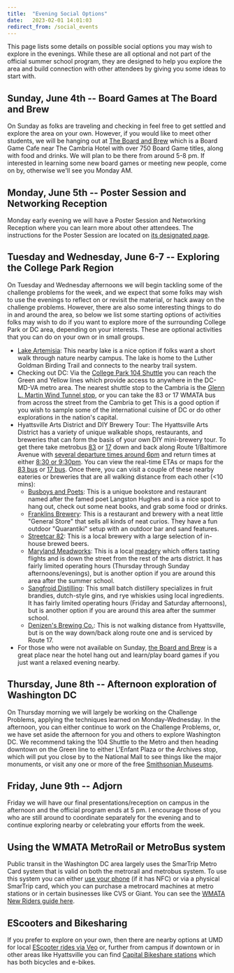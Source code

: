 ```yaml
---
title:  "Evening Social Options"
date:   2023-02-01 14:01:03
redirect_from: /social_events
---
```


This page lists some details on possible social options you may wish to explore in the evenings. While these are all optional and not part of the official summer school program, they are designed to help you explore the area and build connection with other attendees by giving you some ideas to start with.

## Sunday, June 4th -- Board Games at The Board and Brew

On Sunday as folks are traveling and checking in feel free to get settled and explore the area on your own. However, if you would like to meet other students, we will be hanging out at [The Board and Brew](https://www.theboardandbrew.com/) which is a Board Game Cafe near The Cambria Hotel with over 750 Board Game titles, along with food and drinks. We will plan to be there from around 5-8 pm. If interested in learning some new board games or meeting new people, come on by, otherwise we'll see you Monday AM.

## Monday, June 5th -- Poster Session and Networking Reception

Monday early evening we will have a Poster Session and Networking Reception where you can learn more about other attendees. The instructions for the Poster Session are located on [its designated page](../poster_session).

## Tuesday and Wednesday, June 6-7 -- Exploring the College Park Region

On Tuesday and Wednesday afternoons we will begin tackling some of the challenge problems for the week, and we expect that some folks may wish to use the evenings to reflect on or revisit the material, or hack away on the challenge problems. However, there are also some interesting things to do in and around the area, so below we list some starting options of activities folks may wish to do if you want to explore more of the surrounding College Park or DC area, depending on your interests. These are optional activities that you can do on your own or in small groups.

* [Lake Artemisia](https://www.pgparks.com/3244/Lake-Artemesia-Natural-Area): This nearby lake is a nice option if folks want a short walk through nature nearby campus. The lake is home to the Luther Goldman Birding Trail and connects to the nearby trail system.
* Checking out DC: Via the [College Park 104 Shuttle](https://transportation.umd.edu/shuttle-um/104/801) you can reach the Green and Yellow lines which provide access to anywhere in the DC-MD-VA metro area. The nearest shuttle stop to the Cambria is the [Glenn L. Martin Wind Tunnel stop](https://transportation.umd.edu/shuttle-um/104/801#edit-group-map), or you can take the 83 or 17 WMATA bus from across the street from the Cambria to get This is a good option if you wish to sample some of the international cuisine of DC or do other explorations in the nation's capital.
* Hyattsville Arts District and DIY Brewery Tour: The Hyattsville Arts District has a variety of unique walkable shops, restaurants, and breweries that can form the basis of your own DIY mini-brewery tour. To get there take metrobus [83](https://buseta.wmata.com/m/index?q=83&l=) or [17](https://www.princegeorgescountymd.gov/3437/Route-17) down and back along Route 1/Baltimore Avenue with [several departure times around 6pm](https://www.google.com/maps/dir/Busboys+and+Poets,+Baltimore+Avenue,+Hyattsville,+MD/Cambria+Hotel+College+Park,+8321+Baltimore+Ave,+College+Park,+MD+20740/@38.9739144,-76.9508026,14z/data=!3m1!4b1!4m18!4m17!1m5!1m1!1s0x89b7c72039fae4d9:0x9222def276b7e5b2!2m2!1d-76.9400954!2d38.9550801!1m5!1m1!1s0x89b7c6a664c04e1b:0x41fd0cccdd1066b8!2m2!1d-76.9324168!2d38.9932188!2m3!6e0!7e2!8j1658858400!3e3) and return times at either [8:30 or 9:30pm](https://www.google.com/maps/dir/Busboys+and+Poets,+Baltimore+Avenue,+Hyattsville,+MD/Cambria+Hotel+College+Park,+8321+Baltimore+Ave,+College+Park,+MD+20740/@38.9739144,-76.9608474,14z/data=!3m1!4b1!4m18!4m17!1m5!1m1!1s0x89b7c72039fae4d9:0x9222def276b7e5b2!2m2!1d-76.9400954!2d38.9550801!1m5!1m1!1s0x89b7c6a664c04e1b:0x41fd0cccdd1066b8!2m2!1d-76.9324168!2d38.9932188!2m3!6e0!7e2!8j1658867400!3e3). You can view the real-time ETAs or maps for the [83 bus](https://buseta.wmata.com/m/index?q=83&l=) or [17 bus](https://map.pgcwifi.com/map?routes=17). Once there, you can visit a couple of these nearby eateries or breweries that are all walking distance from each other (<10 mins):
  * [Busboys and Poets](https://www.busboysandpoets.com/locations/?location=hyattsville&venue=hyattsville): This is a unique bookstore and restaurant named after the famed poet Langston Hughes and is a nice spot to hang out, check out some neat books, and grab some food or drinks.
  * [Franklins Brewery](https://franklinsbrewery.com/): This is a restaurant and brewery with a neat little "General Store" that sells all kinds of neat curios. They have a fun outdoor "Quarantiki" setup with an outdoor bar and sand features.
  * [Streetcar 82](https://www.streetcar82brewing.com/): This is a local brewery with a large selection of in-house brewed beers.
  * [Maryland Meadworks](https://www.marylandmeadworks.com/): This is a local [meadery](https://en.wikipedia.org/wiki/Mead) which offers tasting flights and is down the street from the rest of the arts district. It has fairly limited operating hours (Thursday through Sunday afternoons/evenings), but is another option if you are around this area after the summer school.
  * [Sangfroid Distilling](https://www.sangfroiddistilling.com/): This small batch distillery specializes in fruit brandies, dutch-style gins, and rye whiskies using local ingredients. It has fairly limited operating hours (Friday and Saturday afternoons), but is another option if you are around this area after the summer school.
  * [Denizen's Brewing Co.](https://www.google.com/maps/place/Denizens+Brewing+Co.+-+Riverdale+Park/@38.9699817,-76.938635,17z/data=!3m1!4b1!4m5!3m4!1s0x89b7c792b9d97c61:0x56290949599d039!8m2!3d38.9699366!4d-76.9364554): This is not walking distance from Hyattsville, but is on the way down/back along route one and is serviced by Route 17.
* For those who were not available on Sunday, [the Board and Brew](https://www.theboardandbrew.com/) is a great place near the hotel hang out and learn/play board games if you just want a relaxed evening nearby.


## Thursday, June 8th -- Afternoon exploration of Washington DC

On Thursday morning we will largely be working on the Challenge Problems, applying the techniques learned on Monday-Wednesday. In the afternoon, you can either continue to work on the Challenge Problems, or, we have set aside the afternoon for you and others to explore Washington DC. We recommend taking the 104 Shuttle to the Metro and then heading downtown on the Green line to either L'Enfant Plaza or the Archives stop, which will put you close by to the National Mall to see things like the major monuments, or visit any one or more of the free [Smithsonian Museums](https://www.si.edu/museums).

## Friday, June 9th -- Adjorn

Friday we will have our final presentations/reception on campus in the afternoon and the official program ends at 5 pm. I encourage those of you who are still around to coordinate separately for the evening and to continue exploring nearby or celebrating your efforts from the week.

## Using the WMATA MetroRail or MetroBus system
Public transit in the Washington DC area largely uses the SmarTrip Metro Card system that is valid on both the metrorail and metrobus system. To use this system you can either [use your phone](https://www.wmata.com/fares/mobilepay/) (if it has NFC) or via a physical SmarTrip card, which you can purchase a metrocard machines at metro stations or in certain businesses like CVS or Giant. You can see the [WMATA New Riders guide here](https://www.wmata.com/rider-guide/new-riders/).

## EScooters and Bikesharing
If you prefer to explore on your own, then there are nearby options at UMD for local [EScooter rides via Veo](https://www.veoride.com/umd/) or, further from campus if downtown or in other areas like Hyattsville you can find [Capital Bikeshare stations](https://capitalbikeshare.com/) which has both bicycles and e-bikes.
